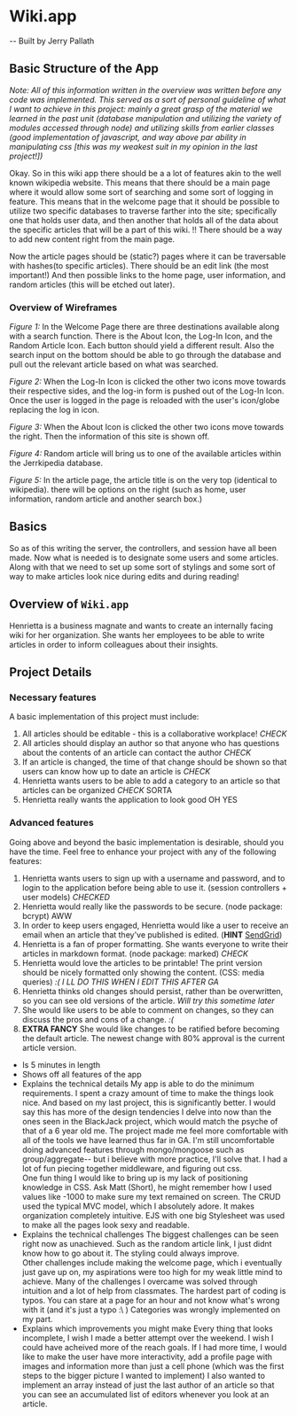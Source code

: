 # Wiki.app
-- Built by Jerry Pallath


## Basic Structure of the App

*Note: All of this information written in the overview was written before any code was implemented.  This served as a sort of personal guideline of what I want to achieve in this project: mainly a great grasp of the material we learned in the past unit (database manipulation and utilizing the variety of modules accessed through node) and utilizing skills from earlier classes (good implementation of javascript, and way above par ability in manipulating css [this was my weakest suit in my opinion in the last project!])*

Okay.  So in this wiki app there should be a a lot of features akin to the well known wikipedia website.  This means that there should be a main page where it would allow some sort of searching and some sort of logging in feature.  This means that in the welcome page that it should be possible to utilize two specific databases to traverse farther into the site; specifically one that holds user data, and then another that holds all of the data about the specific articles that will be a part of this wiki.  !! There should be a way to add new content right from the main page.

Now the article pages should be (static?) pages where it can be traversable with hashes(to specific articles).  There should be an edit link (the most important!)  And then possible links to the home page, user information, and random articles (this will be etched out later).  

### Overview of Wireframes
*Figure 1:*
In the Welcome Page there are three destinations available along with a search function.  There is the About Icon, the Log-In Icon, and the Random Article Icon.  Each button should yield a different result. Also the search input on the bottom should be able to go through the database and pull out the relevant article based on what was searched.

*Figure 2:*
When the Log-In Icon is clicked the other two icons move towards their respective sides, and the log-in form is pushed out of the Log-In Icon. Once the user is logged in the page is reloaded with the user's icon/globe replacing the log in icon.

*Figure 3:*
When the About Icon is clicked the other two icons move towards the right.  Then the information of this site is shown off.  

*Figure 4:*
Random article will bring us to one of the available articles within the Jerrkipedia database.

*Figure 5:*
In the article page, the article title is on the very top (identical to wikipedia).  there will be options on the right (such as home, user information, random article and another search box.)

## Basics
So as of this writing the server, the controllers, and session have all been made.  Now what is needed is to designate some users and some articles.  Along with that we need to set up some sort of stylings and some sort of way to make articles look nice during edits and during reading!

## Overview of `Wiki.app`

Henrietta is a business magnate and wants to create an internally facing wiki for her organization. She wants her employees to be able to write articles in order to inform colleagues about their insights.

## Project Details

### Necessary features

A basic implementation of this project must include:

1. All articles should be editable - this is a collaborative workplace! *CHECK*
2. All articles should display an author so that anyone who has questions about the contents of an article can contact the author *CHECK*
3. If an article is changed, the time of that change should be shown so that users can know how up to date an article is *CHECK*
4. Henrietta wants users to be able to add a category to an article so that articles can be organized *CHECK* SORTA
5. Henrietta really wants the application to look good OH YES

###  Advanced features

Going above and beyond the basic implementation is desirable, should you have the time.  Feel free to enhance your project with any of the following features:

1. Henrietta wants users to sign up with a username and password, and to login to the application before being able to use it. (session controllers + user models) *CHECKED*
2. Henrietta would really like the passwords to be secure. (node package: bcrypt) AWW
3. In order to keep users engaged, Henrietta would like a user to receive an email when an article that they've published is edited. (**HINT** [SendGrid](https://sendgrid.com/docs/Code_Examples/nodejs.html))
4. Henrietta is a fan of proper formatting. She wants everyone to write their articles in markdown format. (node package: marked) *CHECK*
5. Henrietta would love the articles to be printable!  The print version should be nicely formatted only showing the content. (CSS: media queries) *:( I LL DO THIS WHEN I EDIT THIS AFTER GA*
5. Henrietta thinks old changes should persist, rather than be overwritten, so you can see old versions of the article. *Will try this sometime later*
6. She would like users to be able to comment on changes, so they can discuss the pros and cons of a change. *:(*
7. **EXTRA FANCY** She would like changes to be ratified before becoming the default article.  The newest change with 80% approval is the current article version.


* Is 5 minutes in length
* Shows off all features of the app
* Explains the technical details
    My app is able to do the minimum requirements.  I spent a crazy amount of time to make the things look nice.  And based on my last project, this is significantly better.  I would say this has more of the design tendencies I delve into now than the ones seen in the BlackJack project, which would match the psyche of that of a 6 year old me.
    The project made me feel more comfortable with all of the tools we have learned thus far in GA.  I'm still uncomfortable doing advanced features through mongo/mongoose such as group/aggregate-- but i believe with more practice, I'll solve that.  I had a lot of fun piecing together middleware, and figuring out css.  
    One fun thing I would like to bring up is my lack of positioning knowledge in CSS.  Ask Matt (Short), he might remember how I used values like -1000 to make sure my text remained on screen.
    The CRUD used the typical MVC model, which I absolutely adore.  It makes organization completely intuitive.  EJS with one big Stylesheet was used to make all the pages look sexy and readable.
* Explains the technical challenges
    The biggest challenges can be seen right now as unachieved.  Such as the random article link, I just didnt know how to go about it.  The styling could always improve.  
    Other challenges include making the welcome page, which i eventually just gave up on, my aspirations were too high for my weak little mind to achieve.  Many of the challenges I overcame was solved through intuition and a lot of help from classmates.  The hardest part of coding is typos.  You can stare at a page for an hour and not know what's wrong with it (and it's just a typo :\ )
    Categories was wrongly implemented on my part.
* Explains which improvements you might make
    Every thing that looks incomplete, I wish I made a better attempt over the weekend.  I wish I could have acheived more of the reach goals.
    If I had more time, I would like to make the user have more interactivity, add a profile page with images and information more than just a cell phone (which was the first steps to the bigger picture I wanted to implement)
    I also wanted to implement an array instead of just the last author of an article so that you can see an accumulated list of editors whenever you look at an article.
